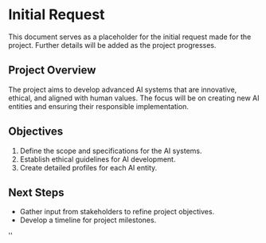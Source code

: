 # Initial Request

This document serves as a placeholder for the initial request made for the project. Further details will be added as the project progresses.

## Project Overview
The project aims to develop advanced AI systems that are innovative, ethical, and aligned with human values. The focus will be on creating new AI entities and ensuring their responsible implementation.

## Objectives
1. Define the scope and specifications for the AI systems.
2. Establish ethical guidelines for AI development.
3. Create detailed profiles for each AI entity.

## Next Steps
- Gather input from stakeholders to refine project objectives.
- Develop a timeline for project milestones.


''